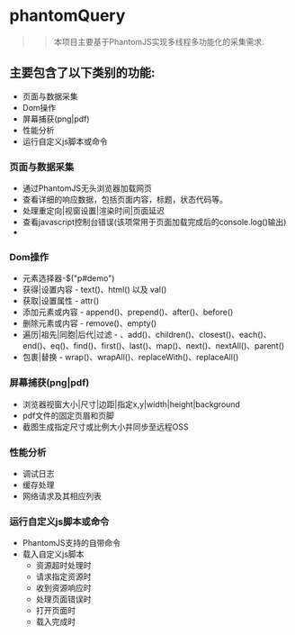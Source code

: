 # phantomQuery
>> 本项目主要基于PhantomJS实现多线程多功能化的采集需求.

## 主要包含了以下类别的功能:
* 页面与数据采集
* Dom操作
* 屏幕捕获(png|pdf)
* 性能分析
* 运行自定义js脚本或命令

### 页面与数据采集

* 通过PhantomJS无头浏览器加载网页
* 查看详细的响应数据，包括页面内容，标题，状态代码等。
* 处理重定向|视窗设置|渲染时间|页面延迟
* 查看javascript控制台错误(该项常用于页面加载完成后的console.log()输出)
* 

### Dom操作
* 元素选择器-$("p#demo")
* 获得|设置内容 - text()、html() 以及 val()
* 获取|设置属性 - attr()
* 添加元素或内容 - append()、prepend()、after()、before()
* 删除元素或内容 - remove()、empty()
* 遍历|祖先|同胞|后代|过滤 - 、add()、children()、closest()、each()、end()、eq()、find()、first()、last()、map()、next()、nextAll()、parent()
* 包裹|替换 - wrap()、wrapAll()、replaceWith()、replaceAll()


### 屏幕捕获(png|pdf)

* 浏览器视窗大小|尺寸|边距|指定x,y|width|height|background
* pdf文件的固定页眉和页脚
* 截图生成指定尺寸或比例大小并同步至远程OSS

### 性能分析

* 调试日志
* 缓存处理
* 网络请求及其相应列表

### 运行自定义js脚本或命令

* PhantomJS支持的自带命令
* 载入自定义js脚本
  * 资源超时处理时
  * 请求指定资源时
  * 收到资源响应时
  * 处理页面错误时
  * 打开页面时
  * 载入完成时